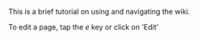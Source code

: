 This is a brief tutorial on using and navigating the wiki. 

To edit a page, tap the _e_ key or click on 'Edit'